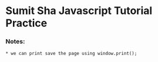 # Sumit Sha Javascript Tutorial Practice

### Notes: 
    * we can print save the page using window.print();
